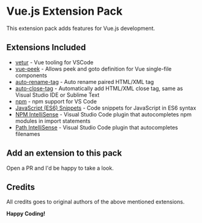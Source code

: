 # Vue.js Extension Pack

This extension pack adds features for Vue.js development.

## Extensions Included

* [vetur](https://marketplace.visualstudio.com/items?itemName=octref.vetur) -
  Vue tooling for VSCode
* [vue-peek](https://marketplace.visualstudio.com/items?itemName=dariofuzinato.vue-peek) -
  Allows peek and goto definition for Vue single-file components
* [auto-rename-tag](https://marketplace.visualstudio.com/items?itemName=formulahendry.auto-rename-tag) -
  Auto rename paired HTML/XML tag
* [auto-close-tag](https://marketplace.visualstudio.com/items?itemName=formulahendry.auto-close-tag) -
  Automatically add HTML/XML close tag, same as Visual Studio IDE or Sublime
  Text
* [npm](https://marketplace.visualstudio.com/items?itemName=eg2.vscode-npm-script) -
  npm support for VS Code
* [JavaScript (ES6) Snippets](https://marketplace.visualstudio.com/items?itemName=xabikos.JavaScriptSnippets) -
  Code snippets for JavaScript in ES6 syntax
* [NPM IntelliSense](https://marketplace.visualstudio.com/items?itemName=christian-kohler.npm-intellisense) -
  Visual Studio Code plugin that autocompletes npm modules in import statements
* [Path IntelliSense](https://marketplace.visualstudio.com/items?itemName=christian-kohler.path-intellisense) -
  Visual Studio Code plugin that autocompletes filenames

## Add an extension to this pack

Open a PR and I'd be happy to take a look.

## Credits

All credits goes to original authors of the above mentioned extensions.

**Happy Coding!**
